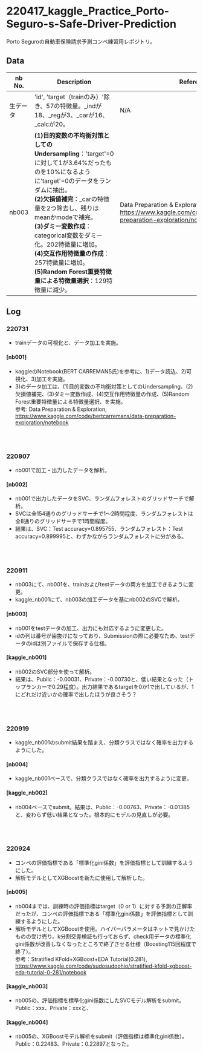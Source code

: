 # 220417_kaggle_Practice_Porto-Seguro-s-Safe-Driver-Prediction
Porto Seguroの自動車保険請求予測コンペ練習用レポジトリ。

## Data 
| nb No. | Description | Reference | 
| --- | --- | --- |
| 生データ | 'id', 'target（trainのみ）'除き、57の特徴量。_indが18、_regが3、_carが16、_calcが20。 | N/A |
| nb003 | **(1)目的変数の不均衡対策としてのUndersampling**：'target'=0に対して1が3.64%だったものを10%になるように'target'=0のデータをランダムに抽出。<br>**(2)欠損値補完**：_carの特徴量を2つ除去し、残りはmeanかmodeで補完。<br>**(3)ダミー変数作成**：categorical変数をダミー化。202特徴量に増加。<br>**(4)交互作用特徴量の作成**：257特徴量に増加。<br>**(5)Random Forest重要特徴量による特徴量選択**：129特徴量に減少。 | Data Preparation & Exploration, https://www.kaggle.com/code/bertcarremans/data-preparation-exploration/notebook |

## Log
### 220731
- trainデータの可視化と、データ加工を実施。

#### [nb001]
- kaggleのNotebook(BERT CARREMANS氏)を参考に、1)データ読込、2)可視化、3)加工を実施。
- 3)のデータ加工は、(1)目的変数の不均衡対策としてのUndersampling、(2)欠損値補完、(3)ダミー変数作成、(4)交互作用特徴量の作成、(5)Random Forest重要特徴量による特徴量選択、を実施。
<br>参考: Data Preparation & Exploration, https://www.kaggle.com/code/bertcarremans/data-preparation-exploration/notebook

<br><br>
### 220807
- nb001で加工・出力したデータを解析。

#### [nb002]
- nb001で出力したデータをSVC、ランダムフォレストのグリッドサーチで解析。
- SVCは全154通りのグリッドサーチで1～2時間程度、ランダムフォレストは全8通りのグリッドサーチで1時間程度。
- 結果は、SVC：Test accuracy=0.895755、ランダムフォレスト：Test accuracy=0.899995と、わずかながらランダムフォレストに分がある。

<br><br>
### 220911
- nb003にて、nb001を、trainおよびtestデータの両方を加工できるように変更。
- kaggle_nb001にて、nb003の加工データを基にnb002のSVCで解析。

#### [nb003]
- nb001をtestデータの加工、出力にも対応するように変更した。
- idの列は番号が歯抜けになっており、Submissionの際に必要なため、testデータのidは別ファイルで保存する仕様。

#### [kaggle_nb001]
- nb002のSVC部分を使って解析。
- 結果は、Public：-0.00031、Private：-0.00730と、低い結果となった（トップランカーで0.29程度）。出力結果であるtargetを0か1で出しているが、1にどれだけ近いかの確率で出したほうが良さそう？

<br><br>
### 220919
- kaggle_nb001のsubmit結果を踏まえ、分類クラスではなく確率を出力するようにした。

#### [nb004]
- kaggle_nb001ベースで、分類クラスではなく確率を出力するように変更。

#### [kaggle_nb002]
- nb004ベースでsubmit。結果は、Public：-0.00763、Private：-0.01385と、変わらず低い結果となった。根本的にモデルの見直しが必要。

<br><br>
### 220924
- コンペの評価指標である「標準化gini係数」を評価指標として訓練するようにした。
- 解析モデルとしてXGBoostを新たに使用して解析した。

#### [nb005]
- nb004までは、訓練時の評価指標はtarget（0 or 1）に対する予測の正解率だったが、コンペの評価指標である「標準化gini係数」を評価指標として訓練するようにした。
- 解析モデルとしてXGBoostを使用。ハイパーパラメータはネットで見かけたものの受け売り。k分割交差検証も行っておらず、check用データの標準化gini係数が改善しなくなったところで終了させる仕様（Boosting115回程度で終了）。
<br>参考：Stratified KFold+XGBoost+EDA Tutorial(0.281), https://www.kaggle.com/code/sudosudoohio/stratified-kfold-xgboost-eda-tutorial-0-281/notebook

#### [kaggle_nb003]
- nb005の、評価指標を標準化gini係数にしたSVCモデル解析をsubmit。Public：xxx、Private：xxxと、

#### [kaggle_nb004]
- nb005の、XGBoostモデル解析をsubmit（評価指標は標準化gini係数）。Public：0.22483、Private：0.22897となった。
